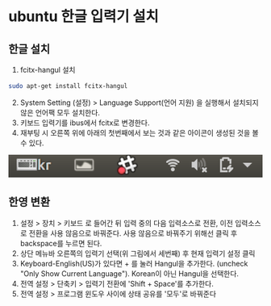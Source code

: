 # ubuntu 한글 입력기 설치

## 한글 설치

1. fcitx-hangul 설치

```bash
sudo apt-get install fcitx-hangul
```

2. System Setting (설정) > Language Support(언어 지원) 을 실행해서 설치되지 않은 언어팩 모두 설치한다.
3. 키보드 입력기를 ibus에서 fcitx로 변경한다.
4. 재부팅 시 오른쪽 위에 아래의 첫번째에서 보는 것과 같은 아이콘이 생성된 것을 볼 수 있다.

![1543073119942](/images/1543073119942.png)

## 한영 변환

1. 설정 > 장치 > 키보드 로 들어간 뒤 입력 중의 다음 입력소스로 전환, 이전 입력소스로 전환을 사용 않음으로 바꿔준다. 사용 않음으로 바꿔주기 위해선 클릭 후 backspace를 누르면 된다.
2. 상단 메뉴바 오른쪽의 입력기 선택(위 그림에서 세번째) 후 현재 입력기 설정 클릭
3. Keyboard-English(US)가 있다면 + 를 눌러 Hangul을 추가한다. (uncheck "Only Show Current Language"). Korean이 아닌 Hangul을 선택한다.
4. 전역 설정 > 단축키 > 입력기 전환에 'Shift + Space'를 추가한다.
5. 전역 설정 > 프로그램 윈도우 사이에 상태 공유를 '모두'로 바꿔준다